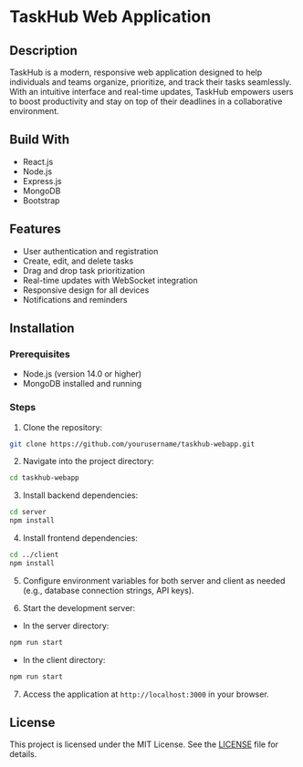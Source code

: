 # TaskHub Web Application

## Description
TaskHub is a modern, responsive web application designed to help individuals and teams organize, prioritize, and track their tasks seamlessly. With an intuitive interface and real-time updates, TaskHub empowers users to boost productivity and stay on top of their deadlines in a collaborative environment.

## Build With
- React.js
- Node.js
- Express.js
- MongoDB
- Bootstrap

## Features
- User authentication and registration
- Create, edit, and delete tasks
- Drag and drop task prioritization
- Real-time updates with WebSocket integration
- Responsive design for all devices
- Notifications and reminders

## Installation

### Prerequisites
- Node.js (version 14.0 or higher)
- MongoDB installed and running

### Steps
1. Clone the repository:
```bash
git clone https://github.com/yourusername/taskhub-webapp.git
```

2. Navigate into the project directory:
```bash
cd taskhub-webapp
```

3. Install backend dependencies:
```bash
cd server
npm install
```

4. Install frontend dependencies:
```bash
cd ../client
npm install
```

5. Configure environment variables for both server and client as needed (e.g., database connection strings, API keys).

6. Start the development server:
- In the server directory:
```bash
npm run start
```
- In the client directory:
```bash
npm run start
```

7. Access the application at `http://localhost:3000` in your browser.

## License
This project is licensed under the MIT License. See the [LICENSE](LICENSE) file for details.
